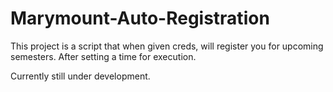 # Marymount-Auto-Registration
This project is a script that when given creds, will register you for upcoming semesters. After setting a time for execution.

Currently still under development.
